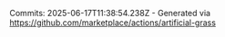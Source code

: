Commits: 2025-06-17T11:38:54.238Z - Generated via https://github.com/marketplace/actions/artificial-grass
<br>
